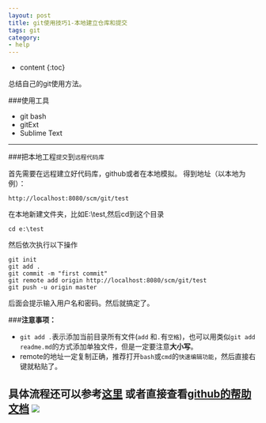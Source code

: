 ```yaml
---
layout: post
title: git使用技巧1-本地建立仓库和提交
tags: git
category: 
- help
---
```


* content
{:toc}

总结自己的git使用方法。
<!-- more-->

###使用工具
- git bash
- gitExt
- Sublime Text

---

###把本地工程`提交`到`远程代码库`

首先需要在远程建立好代码库，github或者在本地模拟。
得到地址（以本地为例）：
```
http://localhost:8080/scm/git/test
```
在本地新建文件夹，比如E:\test,然后cd到这个目录
```
cd e:\test
```
然后依次执行以下操作
```
git init
git add .
git commit -m "first commit"
git remote add origin http://localhost:8080/scm/git/test
git push -u origin master
```
后面会提示输入用户名和密码。然后就搞定了。

###**注意事项：**
- `git add .`表示添加当前目录所有文件(`add` 和`.`有`空格`)，也可以用类似`git add readme.md`的方式添加单独文件，但是一定要注意**大小写**。
- remote的地址一定复制正确，推荐打开`bash`或`cmd`的`快速编辑功能`，然后直接右键就粘贴了。

具体流程还可以参考[这里](http://michaelye1988.iteye.com/blog/1637951)
或者直接查看[github的帮助文档](https://help.github.com/)
![](http://dl.iteye.com/upload/attachment/0072/5829/57af2f5f-6363-374d-bd66-f5cd64d63584.jpg)
---




